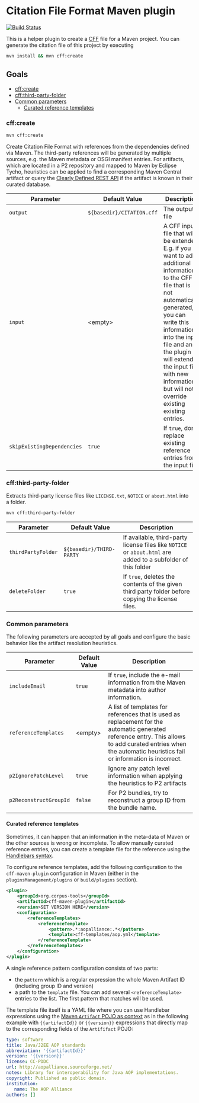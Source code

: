 
# Citation File Format Maven plugin

[![Build Status](https://travis-ci.org/hexatomic/cff-maven-plugin.svg?branch=develop)](https://travis-ci.org/hexatomic/cff-maven-plugin)

This is a helper plugin to create a [CFF](https://citation-file-format.github.io/) file for
a Maven project.
You can generate the citation file of this project by executing
```bash
mvn install && mvn cff:create
```

## Goals

- [cff:create](#cffcreate)
- [cff:third-party-folder](#cffthird-party-folder)
- [Common parameters](#common-parameters)
  - [Curated reference templates](#curated-reference-templates)

### cff:create

```bash
mvn cff:create
```

Create Citation File Format with references from the dependencies defined via Maven.
The third-party references will be generated by multiple sources, e.g. the Maven metadata
or OSGI manifest entries. 
For artifacts, which are located in a P2 repository and mapped to Maven by Eclipse Tycho, heuristics can
be applied to find a corresponding Maven Central artifact or query the [Clearly Defined REST API](clearlydefined.io) if the artifact is known in their curated database.



| Parameter                  | Default Value             | Description                                                                                                                                                                                                                                                                                                         |
| -------------------------- | ------------------------- | ------------------------------------------------------------------------------------------------------------------------------------------------------------------------------------------------------------------------------------------------------------------------------------------------------------------- |
| `output`                   | `${basedir}/CITATION.cff` | The output file                                                                                                                                                                                                                                                                                                     |
| `input`                    | \<empty\>                 | A CFF input file that will be extended. E.g. if you want to add additional information to the CFF file that is not automatically generated, you can write this information into the input file and and the plugin will extend the input file with new information, but will not override existing existing entries. |
| `skipExistingDependencies` | `true`                    | If `true`, don't replace existing reference entries from the input file.                                                                                                                                                                                                                                            |

### cff:third-party-folder

Extracts third-party license files like `LICENSE.txt`, `NOTICE` or `about.html` into a folder.

```bash
mvn cff:third-party-folder
```


| Parameter          | Default Value            | Description                                                                                                   |
| ------------------ | ------------------------ | ------------------------------------------------------------------------------------------------------------- |
| `thirdPartyFolder` | `${basedir}/THIRD-PARTY` | If available, third-party license files like `NOTICE` or `about.html` are added to a subfolder of this folder |
| `deleteFolder`     | `true`                   | If `true`, deletes the contents of the given third party folder before copying the license files.             |

### Common parameters

The following parameters are accepted by all goals and configure the basic behavior like the artifact resolution heuristics.

| Parameter              | Default Value | Description                                                                                                                                                                                                    |
| ---------------------- | ------------- | -------------------------------------------------------------------------------------------------------------------------------------------------------------------------------------------------------------- |
| `includeEmail`         | `true`        | If `true`, include the e-mail information from the Maven metadata into author information.                                                                                                                     |
| `referenceTemplates`   | \<empty\>     | A list of templates for references that is used as replacement for the automatic generated reference entry. This allows to add curated entries when the automatic heuristics fail or information is incorrect. |
| `p2IgnorePatchLevel`   | `true`        | Ignore any patch level information when applying the heuristics to P2 artifacts                                                                                                                                |
| `p2ReconstructGroupId` | `false`       | For P2 bundles, try to reconstruct a group ID from the bundle name.                                                                                                                                            |

#### Curated reference templates

Sometimes, it can happen that an information in the meta-data of Maven or the other sources is wrong
or incomplete.
To allow manually curated reference entries, you can create a template file for the reference
using the [Handlebars syntax](https://handlebarsjs.com/guide/#simple-expressions).

To configure reference templates, add the following configuration to the `cff-maven-plugin` configuration in Maven (either in the `pluginsManagement/plugins` or `build/plugins` section).

```xml
<plugin>
    <groupId>org.corpus-tools</groupId>
    <artifactId>cff-maven-plugin</artifactId>
    <version>SET VERSION HERE</version>
    <configuration>
        <referenceTemplates>
            <referenceTemplate>
                <pattern>.*:aopalliance:.*</pattern>
                <template>cff-templates/aop.yml</template>
            </referenceTemplate>
        </referenceTemplates>
    </configuration>
</plugin>
```
A single reference pattern configuration consists of two parts: 
- the `pattern` which is a regular expression the whole Maven Artifact ID (including group ID and version)
- a path to the `template` file.
You can add several `<referenceTemplate>` entries to the list.
The first pattern that matches will be used.

The template file itself is a YAML file where you can use Handlebar expressions using the
[Maven `Artifact` POJO as context](https://maven.apache.org/ref/3.5.4/maven-artifact/apidocs/org/apache/maven/artifact/Artifact.html) as in the following example with `{{artifactId}}` or `{{version}}` expressions that directly map to the corresponding fields of the `Artififact` POJO:

```yaml
type: software
title: Java/J2EE AOP standards
abbreviation: '{{artifactId}}'
version: '{{version}}'
license: CC-PDDC
url: http://aopalliance.sourceforge.net/
notes: Library for interoperability for Java AOP implementations.
copyright: Published as public domain.
institution: 
   name: The AOP Alliance 
authors: []
```